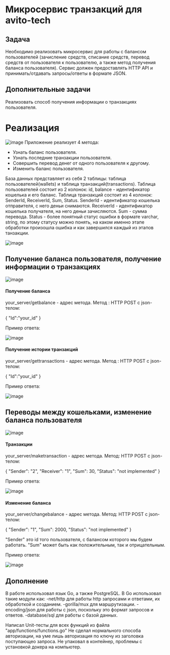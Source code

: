 # Микросервис транзакций для avito-tech

## Задача
Необходимо реализовать микросервис для работы с балансом пользователей 
(зачисление средств, списание средств, перевод средств от пользователя к пользователю, а также метод получения баланса пользователя).
Сервис должен предоставлять HTTP API и принимать/отдавать запросы/ответы в формате JSON.

## Дополнительные задачи
Реализовать способ получения информации о транзакциях пользователя.

# Реализация
![image](https://user-images.githubusercontent.com/78440425/158826602-e4d4f3fa-9831-453f-8468-c8cda9b3d829.png)
Приложение реализует 4 метода:
- Узнать баланс пользователя.
- Узнать последние транзакции пользователя.
- Совершить перевод денег от одного пользователя к другому.
- Изменить баланс пользователя.

База данных представляет из себя 2 таблицы: таблица пользователей(wallets) и таблица транзакций(transactions).
Таблица пользователей состоит из 2 колонок: id, balance - идентификатор кошелька и его баланс.
Таблица транзакций состоит из 4 колонок: SenderId, ReceiverId, Sum, Status.
SenderId - идентификатор кошелька отправителя, с него деньи снимаются.
ReceiverId - идентификатор кошелька получателя, на него деньи зачисляются.
Sum - сумма перевода.
Status - более понятный статус ошибки в формате varchar, string,
по этому статусу можно понять, на каком именно этапе обработки произошла ошибка и как завершился каждый из этапов танзакции.

![image](https://user-images.githubusercontent.com/78440425/158829745-c99f1bd2-8945-4211-9c16-f0fd890f7245.png)

## Получение баланса пользователя, получение информации о транзакциях
![image](https://user-images.githubusercontent.com/78440425/158827342-d2cb3a3b-a7be-4e6e-9562-63ee15fec34e.png)
#### Получение баланса
your_server/getbalance - адрес метода.
Метод : HTTP POST с json-телом:

  {
      "Id":"your_id"
  }

Пример ответа:

![image](https://user-images.githubusercontent.com/78440425/158831404-0a298751-1186-4822-989b-3827b5ef3163.png)

#### Получение истории транзакций
your_server/gettransactions - адрес метода.
Метод : HTTP POST с json-телом:

  {
      "Id":"your_id"
  }

Пример ответа:

![image](https://user-images.githubusercontent.com/78440425/158831286-2b34150c-6fc3-4e18-b6b3-299368ea72c9.png)

## Переводы между кошельками, изменение баланса пользователя

![image](https://user-images.githubusercontent.com/78440425/158832119-b220d630-5d9a-41cd-91f8-8986a5f5d844.png)

#### Транзакции
your_server/maketransaction - адрес метода.
Метод: HTTP POST с json-телом:

  {
      "Sender": "2",
      "Receiver": "1",
      "Sum": 30,
      "Status": "not implemented"
  }

Пример ответа: 

![image](https://user-images.githubusercontent.com/78440425/158832685-01640ed3-91a8-4ba7-b953-fedbf3771868.png)

#### Изменение баланса
your_server/changebalance - адрес метода.
Метод: HTTP POST с json-телом:

  {
      "Sender": "1",
      "Sum": 2000,
      "Status": "not implemented"
  }

"Sender" это id того пользователя, с балансом которого мы будем работать.
"Sum" может быть как положительным, так и отрицательным.

Пример ответа:

![image](https://user-images.githubusercontent.com/78440425/158833359-e1dae6a3-5860-4675-9c86-5276844baa2b.png)

## Дополнение
В работе использовал язык Go, а также PostgreSQL.
В Go использовал такие модули как:
-net/http для работы http запросами и ответами, их обработкой и созданием.
-gorilla/mux для маршрутизации.
-encoding/json для работы с json, поскольку это формат запросов и ответов.
-database/sql для работы с базой данных.

Написал Unit-тесты для всех функций из файла "app/functions/functions.go"
Не сделал нормального способа авторизации, на уме лишь авторизация по ключу из заголовка поступающео запроса.
Не упаковал в контейнер, проблемы с установкой докера на компьютер.
